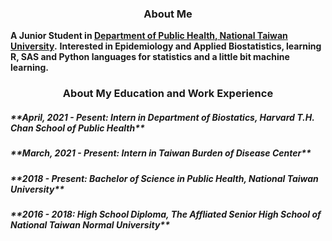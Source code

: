 <h3 align=center>About Me</h3>

**A Junior Student in [Department of Public Health, National Taiwan University](http://dph.ntu.edu.tw/web/index/index.jsp?lang=en).**
**Interested in Epidemiology and Applied Biostatistics, learning R, SAS and Python languages for statistics and a little bit machine learning.**

<h3 align=center>About My Education and Work Experience</h3>
<h5 algin=center>**April, 2021 - Pesent: Intern in Department of Biostatics, Harvard T.H. Chan School of Public Health**</h5>
<h5 algin=center>**March, 2021 - Present: Intern in Taiwan Burden of Disease Center**</h5>
<h5 algin=center>**2018 - Present: Bachelor of Science in Public Health, National Taiwan University**</h5>
<h5 algin=center>**2016 - 2018: High School Diploma, The Affliated Senior High School of National Taiwan Normal University**</h5>
